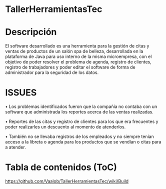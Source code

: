 # TallerHerramientasTec
# Descripción

El software desarrollado es una herramienta para la gestión de citas y ventas de productos de un salón spa de belleza, desarrollada en la plataforma de Java para uso interno de la misma microempresa, con el objetivo de poder resolver el problema de agenda, registro de clientes, registro de trabajadores y poder editar el software de forma de administrador para la seguridad de los datos.

# ISSUES

•	Los problemas identificados fueron que la compañía no contaba 
con un software que administrada los reportes acerca de las ventas realizadas.

•	Reportes de las citas y registro de clientes para los que era frecuentes 
y poder realizarles un descuento al momento de atenderlos.

•	También no se llevaba registros de los empleados y no siempre tenían acceso a la libreta 
o agenda para los productos que se vendían o citas para a atender.

# Tabla de contenidos (ToC)

https://github.com/Vaalob/TallerHerramientasTec/wiki/Build


